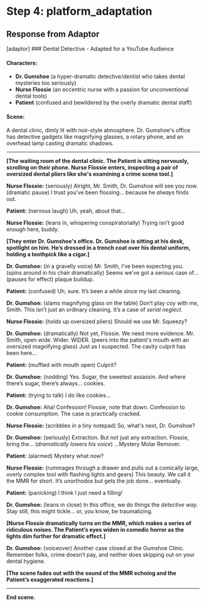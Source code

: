 # Step 4: platform_adaptation

## Response from Adaptor

[adaptor] ### Dental Detective - Adapted for a YouTube Audience

#### Characters:
- **Dr. Gumshoe** (a hyper-dramatic detective/dentist who takes dental mysteries too seriously)
- **Nurse Flossie** (an eccentric nurse with a passion for unconventional dental tools)
- **Patient** (confused and bewildered by the overly dramatic dental staff)

#### Scene:
A dental clinic, dimly lit with noir-style atmosphere. Dr. Gumshoe's office has detective gadgets like magnifying glasses, a rotary phone, and an overhead lamp casting dramatic shadows. 

---

**[The waiting room of the dental clinic. The Patient is sitting nervously, scrolling on their phone. Nurse Flossie enters, inspecting a pair of oversized dental pliers like she's examining a crime scene tool.]**

**Nurse Flossie:** (seriously) Alright, Mr. Smith, Dr. Gumshoe will see you now. (dramatic pause) I trust you’ve been flossing... because he *always* finds out.

**Patient:** (nervous laugh) Uh, yeah, about that...

**Nurse Flossie:** (leans in, whispering conspiratorially) Trying isn’t good enough here, buddy.

**[They enter Dr. Gumshoe's office. Dr. Gumshoe is sitting at his desk, spotlight on him. He’s dressed in a trench coat over his dental uniform, holding a toothpick like a cigar.]**

**Dr. Gumshoe:** (in a gravelly voice) Mr. Smith, I've been expecting you. (spins around in his chair dramatically) Seems we’ve got a serious case of... (pauses for effect) plaque buildup.

**Patient:** (confused) Uh, sure. It’s been a while since my last cleaning.

**Dr. Gumshoe:** (slams magnifying glass on the table) Don’t play coy with me, Smith. This isn’t just an ordinary cleaning. It’s a case of *serial neglect.*

**Nurse Flossie:** (holds up oversized pliers) Should we use Mr. Squeezy?

**Dr. Gumshoe:** (dramatically) Not yet, Flossie. We need more evidence. Mr. Smith, open wide. Wider. WIDER. (peers into the patient's mouth with an oversized magnifying glass) Just as I suspected. The cavity culprit has been here...

**Patient:** (muffled with mouth open) Culprit?

**Dr. Gumshoe:** (nodding) Yes. Sugar, the sweetest assassin. And where there’s sugar, there’s always... cookies.

**Patient:** (trying to talk) I do like cookies...

**Dr. Gumshoe:** Aha! Confession! Flossie, note that down. Confession to cookie consumption. The case is practically cracked.

**Nurse Flossie:** (scribbles in a tiny notepad) So, what's next, Dr. Gumshoe?

**Dr. Gumshoe:** (seriously) Extraction. But not just any extraction. Flossie, bring the... (*dramatically lowers his voice*) ...Mystery Molar Remover.

**Patient:** (alarmed) Mystery what now?

**Nurse Flossie:** (rummages through a drawer and pulls out a comically large, overly complex tool with flashing lights and gears) This beauty. We call it the MMR for short. It’s unorthodox but gets the job done... eventually.

**Patient:** (panicking) I think I just need a filling!

**Dr. Gumshoe:** (leans in close) In this office, we do things the *detective way.* Stay still, this might tickle... or, you know, be traumatizing.

**[Nurse Flossie dramatically turns on the MMR, which makes a series of ridiculous noises. The Patient’s eyes widen in comedic horror as the lights dim further for dramatic effect.]**

**Dr. Gumshoe:** (voiceover) Another case closed at the Gumshoe Clinic. Remember folks, crime doesn’t pay, and neither does skipping out on your dental hygiene.

**[The scene fades out with the sound of the MMR echoing and the Patient’s exaggerated reactions.]**

---

**End scene.**

